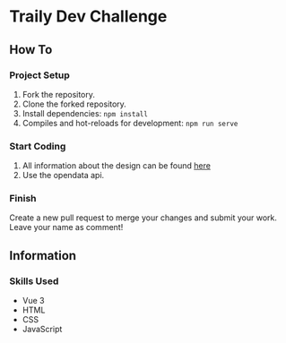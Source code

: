 # Traily Dev Challenge

## How To
### Project Setup
1. Fork the repository.
2. Clone the forked repository.  
3. Install dependencies: `npm install`
4. Compiles and hot-reloads for development: `npm run serve`

### Start Coding
1. All information about the design can be found [here](https://www.figma.com/file/gZKinnendF1Js5w0lAEFI6?node-id=1%3A2980&viewport=-1027%2C269%2C0.6635387539863586)
2. Use the opendata api.

### Finish
Create a new pull request to merge your changes and submit your work. Leave your name as comment!

## Information
### Skills Used
- Vue 3
- HTML
- CSS
- JavaScript
